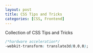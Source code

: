```yaml
---
layout: post
title: CSS Tips and Tricks
categories: [CSS, Frontend]
---
```


Collection of CSS Tips and Tricks
```css
/*hardware acceleration*/
-webkit-transform: translate3d(0,0,0);

```
